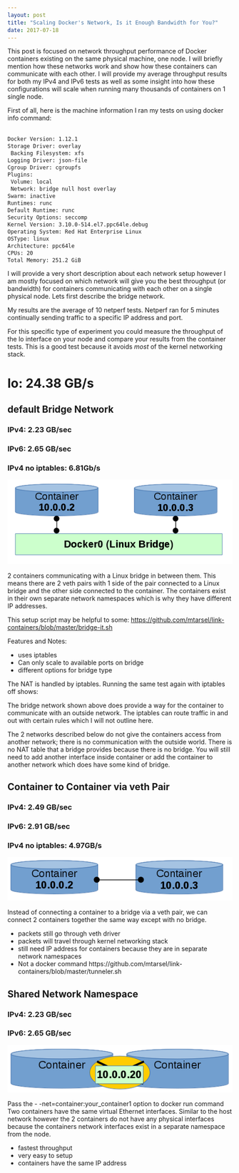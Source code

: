 ```yaml
---
layout: post
title: "Scaling Docker's Network, Is it Enough Bandwidth for You?"
date: 2017-07-18
---
```



This post is focused on network throughput performance of Docker containers existing on the same physical machine, one node. I will briefly mention how these networks work and show how these containers can communicate with each other. I will provide my average throughput results for both my IPv4 and IPv6 tests as well as some insight into how these configurations will scale when running many thousands of containers on 1 single node.

First of all, here is the machine information I ran my tests on using docker info command:

<pre><code>
Docker Version: 1.12.1
Storage Driver: overlay
 Backing Filesystem: xfs
Logging Driver: json-file
Cgroup Driver: cgroupfs
Plugins:
 Volume: local
 Network: bridge null host overlay
Swarm: inactive
Runtimes: runc
Default Runtime: runc
Security Options: seccomp
Kernel Version: 3.10.0-514.el7.ppc64le.debug
Operating System: Red Hat Enterprise Linux
OSType: linux
Architecture: ppc64le
CPUs: 20
Total Memory: 251.2 GiB
</code></pre>

 I will provide a very short description about each network setup however I am mostly focused on which network will give you the best throughput (or bandwidth) for containers communicating with each other on a single physical node. Lets first describe the bridge network.
 
My results are the average of 10 netperf tests. Netperf ran for 5 minutes continually sending traffic to a specific IP address and port.

For this specific type of experiment you could measure the throughput of the lo interface on your node and compare your results from the container tests. This is a good test because it avoids *most* of the kernel networking stack.

# lo: 24.38 GB/s

## default Bridge Network
### IPv4: 2.23 GB/sec
### IPv6: 2.65 GB/sec
### IPv4 no iptables:  6.81Gb/s

![bridge](docker-bridge.png)

2 containers communicating with a Linux bridge in between them. This means there are 2 veth pairs with 1 side of the pair connected to a Linux bridge and the other side connected to the container. The containers exist in their own separate network namespaces which is why they have different IP addresses. 

This setup script may be helpful to some: https://github.com/mtarsel/link-containers/blob/master/bridge-it.sh

Features and Notes:
<ul>
<li>uses iptables</li>
<li>Can only scale to available ports on bridge</li>
<li>different options for bridge type</li>
</ul>

The NAT is handled  by iptables. Running the same test again with iptables off shows:

The bridge network shown above does provide a way for the container to communicate with an outside network. The iptables can route traffic in and out with certain rules which I will not outline here.

The 2 networks described below do not give the containers access from another network; there is no communication with the outside world. There is no NAT table that a bridge provides because there is no bridge. You will still need to add another interface inside container or add the container to another network which does have some kind of bridge.

## Container to Container via veth Pair
### IPv4: 2.49 GB/sec 
### IPv6: 2.91 GB/sec
### IPv4 no iptables: 4.97GB/s

 ![veth](veth-docker.png)

Instead of connecting a container to a bridge via a veth pair, we can connect 2 containers together the same way except with no bridge. 
<ul>
<li> packets still go through veth driver</li>
<li> packets will travel through kernel networking stack </li>
<li> still need IP address for containers because they are in separate network namespaces</li>
<li> Not a docker command  https://github.com/mtarsel/link-containers/blob/master/tunneler.sh </li>
</ul>

## Shared Network Namespace
### IPv4: 2.23 GB/sec
### IPv6: 2.65 GB/sec

![shared](shared-ns.png)

Pass the - -net=container:your_container1 option to docker run command
Two containers have the same virtual Ethernet interfaces. Similar to the host network however the 2 containers do not have any physical interfaces because the containers network interfaces exist in a separate namespace from the node.

<ul>
<li>fastest throughput</li>
<li>very easy to setup</li>
<li>containers have the same IP address</li>
</ul>
